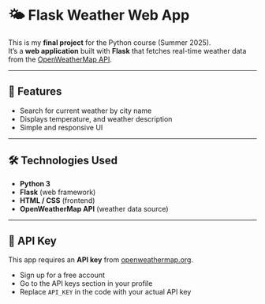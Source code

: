 # 🌤 Flask Weather Web App

This is my **final project** for the Python course (Summer 2025).  
It’s a **web application** built with **Flask** that fetches real-time weather data from the [OpenWeatherMap API](https://openweathermap.org).

---

## 🚀 Features
- Search for current weather by city name
- Displays temperature, and weather description
- Simple and responsive UI

---

## 🛠 Technologies Used
- **Python 3**
- **Flask** (web framework)
- **HTML / CSS** (frontend)
- **OpenWeatherMap API** (weather data source)

---

## 🔑 API Key
This app requires an **API key** from [openweathermap.org](https://openweathermap.org).  
- Sign up for a free account
- Go to the API keys section in your profile
- Replace `API_KEY` in the code with your actual API key
